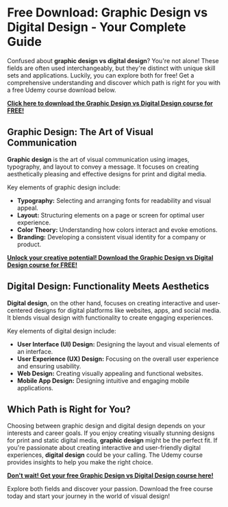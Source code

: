 # Free Download: Graphic Design vs Digital Design - Your Complete Guide

Confused about **graphic design vs digital design**? You're not alone! These fields are often used interchangeably, but they're distinct with unique skill sets and applications. Luckily, you can explore both for free! Get a comprehensive understanding and discover which path is right for you with a free Udemy course download below.

[**Click here to download the Graphic Design vs Digital Design course for FREE!**](https://udemywork.com/graphic-design-vs-digital-design)

## Graphic Design: The Art of Visual Communication

**Graphic design** is the art of visual communication using images, typography, and layout to convey a message. It focuses on creating aesthetically pleasing and effective designs for print and digital media.

Key elements of graphic design include:

*   **Typography:** Selecting and arranging fonts for readability and visual appeal.
*   **Layout:** Structuring elements on a page or screen for optimal user experience.
*   **Color Theory:** Understanding how colors interact and evoke emotions.
*   **Branding:** Developing a consistent visual identity for a company or product.

[**Unlock your creative potential! Download the Graphic Design vs Digital Design course for FREE!**](https://udemywork.com/graphic-design-vs-digital-design)

## Digital Design: Functionality Meets Aesthetics

**Digital design**, on the other hand, focuses on creating interactive and user-centered designs for digital platforms like websites, apps, and social media. It blends visual design with functionality to create engaging experiences.

Key elements of digital design include:

*   **User Interface (UI) Design:** Designing the layout and visual elements of an interface.
*   **User Experience (UX) Design:** Focusing on the overall user experience and ensuring usability.
*   **Web Design:** Creating visually appealing and functional websites.
*   **Mobile App Design:** Designing intuitive and engaging mobile applications.

## Which Path is Right for You?

Choosing between graphic design and digital design depends on your interests and career goals. If you enjoy creating visually stunning designs for print and static digital media, **graphic design** might be the perfect fit. If you're passionate about creating interactive and user-friendly digital experiences, **digital design** could be your calling. The Udemy course provides insights to help you make the right choice.

[**Don't wait! Get your free Graphic Design vs Digital Design course here!**](https://udemywork.com/graphic-design-vs-digital-design)

Explore both fields and discover your passion. Download the free course today and start your journey in the world of visual design!
